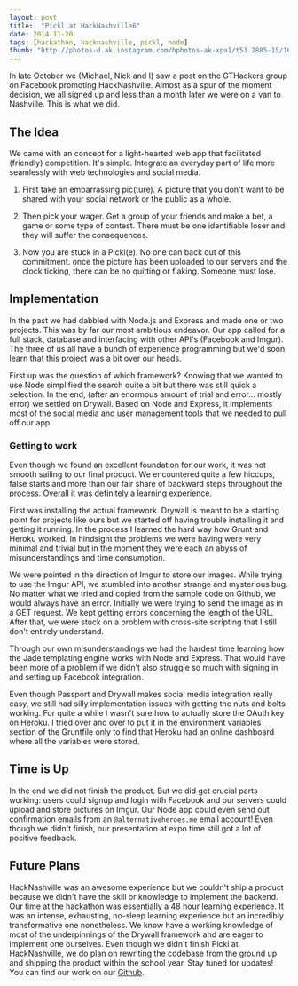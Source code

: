 ```yaml
---
layout: post
title:  "Pickl at HackNashville6"
date: 2014-11-20
tags: [hackathon, hacknashville, pickl, node]
thumb: "http://photos-d.ak.instagram.com/hphotos-ak-xpa1/t51.2885-15/10808990_1502928523289643_815335201_n.jpg"
---
```


In late October we (Michael, Nick and I) saw a post on the GTHackers group on
Facebook promoting HackNashville. Almost as a spur of the moment decision, we
all signed up and less than a month later we were on a van to Nashville. This is what we did.

## The Idea

We came with an concept for a light-hearted web app that facilitated (friendly)
competition. It's simple. Integrate an everyday part of life more seamlessly
with web technologies and social media.

 1. First take an embarrassing pic(ture). A picture that you don't
want to be shared with your social network or the public as a
whole.

 2. Then pick your wager. Get a group of your friends and make a
bet, a game or some type of contest. There must be one
identifiable loser and they will suffer the consequences.

 3. Now you are stuck in a Pickl(e). No one can back out of this
commitment. once the picture has been uploaded to our servers
and the clock ticking, there can be no quitting or flaking.
Someone must lose.

## Implementation

In the past we had dabbled with Node.js and Express and made one
or two projects. This was by far our most ambitious endeavor.
Our app called for a full stack, database and interfacing
with other API's (Facebook and Imgur). The three of us all have
a bunch of experience programming but we'd soon learn that this
project was a bit over our heads.

First up was the question of which framework? Knowing that we
wanted to use Node simplified the search quite a bit but there
was still quick a selection. In the end, (after an enormous
amount of trial and error... mostly error) we settled on
Drywall. Based on Node and Express, it implements most of the
social media and user management tools that we needed to pull
off our app.

### Getting to work

Even though we found an excellent foundation for our work, it
was not smooth sailing to our final product. We encountered quite a few hiccups,
false starts and more than our fair share of backward steps throughout the
process. Overall it was definitely a learning experience.

First was installing the actual framework. Drywall is meant to be a starting
point for projects like ours but we started off having trouble installing it and
getting it running. In the process I learned the hard way how Grunt and Heroku
worked. In hindsight the problems we were having were very minimal and trivial
but in the moment they were each an abyss of misunderstandings and time
consumption.

We were pointed in the direction of Imgur to store our images. While trying to
use the Imgur API, we stumbled into another strange and mysterious bug. No
matter what we tried and copied from the sample code on Github, we would always
have an error. Initially we were trying to send the image as in a GET request.
We kept getting errors concerning the length of the URL. After that, we were
stuck on a problem with cross-site scripting that I still don't entirely
understand.

Through our own misunderstandings we had the hardest time learning how the
Jade templating engine works with Node and Express. That would have been more
of a problem if we didn't also struggle so much with signing in and setting
up Facebook integration.

Even though Passport and Drywall makes social media integration really easy, we
still had silly implementation issues with getting the nuts and bolts working.
For quite a while I wasn't sure how to actually store the OAuth key on Heroku.
I tried over and over to put it in the environment variables section of the
Gruntfile only to find that Heroku had an online dashboard where all the
variables were stored.

## Time is Up

In the end we did not finish the product. But we did get crucial parts working:
users could signup and login with Facebook and our servers could upload and
store pictures on Imgur. Our Node app could even send out confirmation emails
from an `@alternativeheroes.me` email account! Even though we didn't finish, our
presentation at expo time still got a lot of positive feedback.

## Future Plans

HackNashville was an awesome experience but we couldn't ship a product because
we didn't have the skill or knowledge to implement the backend. Our time at the
hackathon was essentially a 48 hour learning experience. It was an intense,
exhausting, no-sleep learning experience but an incredibly transformative one
nonetheless. We know have a working knowledge of most of the underpinnings of
the Drywall framework and are eager to implement one ourselves. Even though
we didn't finish Pickl at HackNashville, we do plan on rewriting the codebase
from the ground up and shipping the product within the school year. Stay tuned
for updates! You can find our work on our [Github](http://github.com/alternativeheroes).
